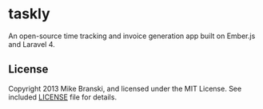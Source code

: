 taskly
======

An open-source time tracking and invoice generation app built on Ember.js and Laravel 4.

License
-------

Copyright 2013 Mike Branski, and licensed under the MIT License. See included
[LICENSE](/mikebranski/taskly/blob/master/LICENSE) file for details.
